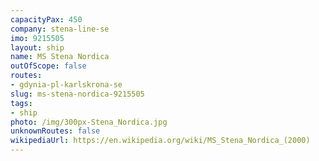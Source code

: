 ```yaml
---
capacityPax: 450
company: stena-line-se
imo: 9215505
layout: ship
name: MS Stena Nordica
outOfScope: false
routes:
- gdynia-pl-karlskrona-se
slug: ms-stena-nordica-9215505
tags:
- ship
photo: /img/300px-Stena_Nordica.jpg
unknownRoutes: false
wikipediaUrl: https://en.wikipedia.org/wiki/MS_Stena_Nordica_(2000)
---
```

